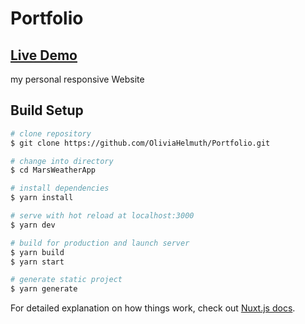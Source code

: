 # Portfolio

## <a href="https://olivia-helmuth-portfolio.netlify.app/" target="_blank">Live Demo</a>

my personal responsive Website

## Build Setup

```bash
# clone repository
$ git clone https://github.com/OliviaHelmuth/Portfolio.git

# change into directory
$ cd MarsWeatherApp

# install dependencies
$ yarn install

# serve with hot reload at localhost:3000
$ yarn dev

# build for production and launch server
$ yarn build
$ yarn start

# generate static project
$ yarn generate
```

For detailed explanation on how things work, check out [Nuxt.js docs](https://nuxtjs.org).
